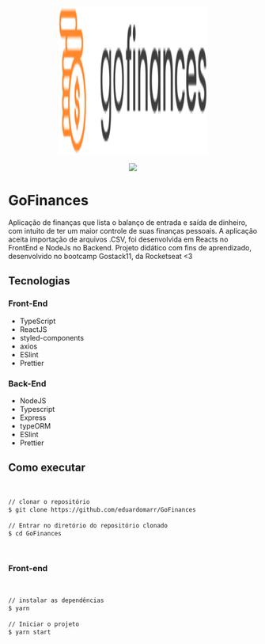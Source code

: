 <p align="center">
  <img src="/src/assets/logo_black.svg" height="300" width ="300">
</p>
<p align="center">
  <img src="https://user-images.githubusercontent.com/24718475/84714954-907df700-af45-11ea-949f-47dae41cf839.gif">
</p>
<h1>GoFinances</h1>
Aplicação de finanças que lista o balanço de entrada e saída de dinheiro, com intuito de ter um maior controle de suas finanças pessoais. A aplicação aceita importação de arquivos .CSV, foi desenvolvida em Reacts no FrontEnd e NodeJs no Backend. Projeto didático com fins de aprendizado, desenvolvido no bootcamp Gostack11, da Rocketseat <3
<h2>Tecnologias</h2>

<h3>Front-End </h3>
<ul>
  <li>TypeScript</li>
  <li>ReactJS</li>
  <li>styled-components</li>
  <li>axios</li>
  <li>ESlint</li>
  <li>Prettier</li>
</ul>

<h3>Back-End</h3>
<ul>
  <li>NodeJS</li>
  <li>Typescript</li>
  <li>Express</li>
  <li>typeORM</li>
  <li>ESlint</li>
  <li>Prettier</li>
</ul>
<h2>Como executar</h2>
<pre>

    // clonar o repositório
    $ git clone https://github.com/eduardomarr/GoFinances
    
    // Entrar no diretório do repositório clonado
    $ cd GoFinances
</pre>
<h3>Front-end</h3>
<pre>

    // instalar as dependências
    $ yarn

    // Iniciar o projeto
    $ yarn start

</pre>
